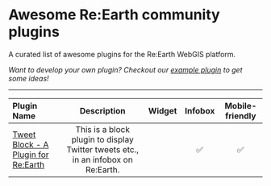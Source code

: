 # Awesome Re:Earth community plugins

A curated list of awesome plugins for the Re:Earth WebGIS platform.

*Want to develop your own plugin? Checkout our [example plugin](https://github.com/reearth/plugin-example) to get some ideas!*

---

| Plugin Name | Description | Widget | Infobox | Mobile-friendly |
| :---        |    :----:   | :----: | :----:  |      :----:     |
| [Tweet Block - A Plugin for Re:Earth](https://github.com/archival-archetyping/tweet-block-reearth-plugin) | This is a block plugin to display Twitter tweets etc., in an infobox on Re:Earth. | | :white_check_mark: | :white_check_mark: |
